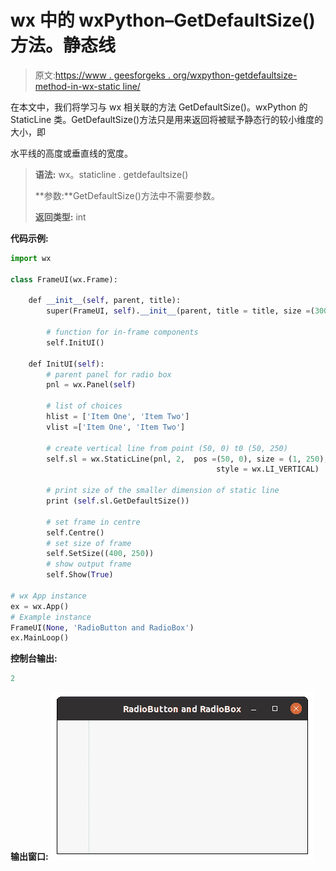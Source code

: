 # wx 中的 wxPython–GetDefaultSize()方法。静态线

> 原文:[https://www . geesforgeks . org/wxpython-getdefaultsize-method-in-wx-static line/](https://www.geeksforgeeks.org/wxpython-getdefaultsize-method-in-wx-staticline/)

在本文中，我们将学习与 wx 相关联的方法 GetDefaultSize()。wxPython 的 StaticLine 类。GetDefaultSize()方法只是用来返回将被赋予静态行的较小维度的大小，即

水平线的高度或垂直线的宽度。

> **语法:** wx。staticline . getdefaultsize()
> 
> **参数:**GetDefaultSize()方法中不需要参数。
> 
> **返回类型:** int

**代码示例:**

```py
import wx

class FrameUI(wx.Frame):

    def __init__(self, parent, title):
        super(FrameUI, self).__init__(parent, title = title, size =(300, 200))

        # function for in-frame components
        self.InitUI()

    def InitUI(self):
        # parent panel for radio box
        pnl = wx.Panel(self)

        # list of choices
        hlist = ['Item One', 'Item Two']
        vlist =['Item One', 'Item Two']

        # create vertical line from point (50, 0) t0 (50, 250)
        self.sl = wx.StaticLine(pnl, 2,  pos =(50, 0), size = (1, 250),  
                                              style = wx.LI_VERTICAL)

        # print size of the smaller dimension of static line
        print (self.sl.GetDefaultSize())

        # set frame in centre
        self.Centre()
        # set size of frame
        self.SetSize((400, 250))
        # show output frame
        self.Show(True)

# wx App instance
ex = wx.App()
# Example instance
FrameUI(None, 'RadioButton and RadioBox')
ex.MainLoop()
```

**控制台输出:**

```py
2

```

**输出窗口:**
![](img/b9eed1781e23f64a0a0e05e6c121220e.png)